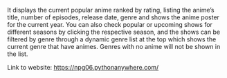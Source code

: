 It displays the current popular anime ranked by rating, listing the anime’s title, number of episodes, release date, genre and shows the anime poster for the current year.
You can also check popular or upcoming shows for different seasons by clicking the respective season, and the shows can be filtered by genre through a dynamic genre list at the top 
which shows the current genre that have animes. Genres with no anime will not be shown in the list.

Link to website:
https://npg06.pythonanywhere.com/
